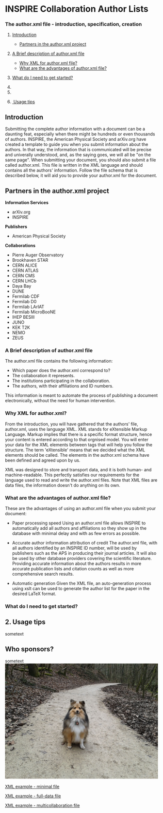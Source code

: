 # INSPIRE Collaboration Author Lists
### The author.xml file - introduction, specification, creation
1. [Introduction](#introduction)    
    - [Partners in the author.xml project](#partners)
2. [A Brief description of author.xml file](#briefdescription)    
    - [Why XML for author.xml file?](#whyxml)
    - [What are the advantages of author.xml file?](#whatadvantages)
3. [What do I need to get started?](#needtogetstarted)
4. 
5. 





3. [ Usage tips](#usage)

<a name="introduction"></a>
## Introduction
Submitting the complete author information with a document can be a daunting feat, especially when there might be hundreds or even thousands of authors. INSPIRE, the American Physical Society and arXiv.org have created a template to guide you when you submit information about the authors. In that way, the information that is communicated will be precise and univerally understood, and, as the saying goes, we will all be "on the same page". 
When submitting your document, you should also submit a file called author.xml. This file is written in the XML language and should contains all the authors' information. Follow the file schema that is described below, it will aid you to provide your author.xml for the document.

<a name="partners"></a>
## Partners in the author.xml project
**Information Services**

 - arXiv.org
 -  INSPIRE
 
**Publishers**  

 - American Physical Society

**Collaborations**  

 - Pierre Auger Observatory
 - Brookhaven STAR
 - CERN ALICE
 - CERN ATLAS
 - CERN CMS
 - CERN LHCb
 - Daya Bay
 - DUNE
 - Fermilab CDF
 - Fermilab D0
 - Fermilab LArIAT
 - Fermilab MicroBooNE
 - IHEP BESIII
 - JUNO
 - KEK T2K
 - NEMO
 - ZEUS

<a name="briefdescription"></a>
### A Brief description of author.xml file
The author.xml file contains the following information:
 - Which paper does the author.xml correspond to?
 - The collaboration it represents.
 - The institutions participating in the collaboration.
 - The authors, with their affiliations and ID numbers.

This information is meant to automate the process of publishing a document electronically, without the need for human intervention.

<a name="whyxml"></a>
### Why XML for author.xml?
From the introduction, you will have gathered that the authors' file, author.xml, uses the language XML. XML stands for eXtensible Markup Language. Markup implies that there is a specific format structure, hence your content is entered according to that orgnised model. You will enter your data for the XML elements between tags that will help you follow the structure. The term 'eXtensible' means that we decided what the XML elements should be called. The elements in the author.xml schema have been defined and agreed upon by us. 

XML was designed to store and transport data, and it is both human- and machine-readable. This perfectly satisfies our requirements for the language used to read and write the author.xml files. Note that XML files are data files, the information doesn't do anything on its own.

<a name="whatadvantages"></a>
### What are the advantages of author.xml file?
These are the advantages of using an author.xml file when you submit your document:
 - Paper processing speed
Using an author.xml file allows INSPIRE to automatically add all authors
and affiliations so they show up in the database with minimal delay and
with as few errors as possible.

 - Accurate author information
attribution of credit
The author.xml file, with all authors identified by an
INSPIRE ID number,
will be used by publishers such as the APS in producing their journal articles.
It will also be used by other database providers covering the scientific literature.
Providing accurate information about the authors results in more accurate
publication lists and citation counts as well as more comprehensive
search results.

 - Automatic generation
Given the XML file, an auto-generation process using xslt
can be used to generate the author list for the paper in
the desired LaTeX format.

<a name="needtogetstarted"></a>
### What do I need to get started?




<a name="usage"></a>
## 2. Usage tips
sometext
<a name="sponsors"></a>
## Who sponsors?
sometext
![image](images/Angus-Satigny.jpg)

[XML example - minimal file](example-files/example-minimal.xml)

[XML example - full-data file](https://github.com/inspirehep/author.xml/blob/abchan-paragraph/example-files/example-fulldata.xml)

[XML example - multicollaboration file](https://raw.githubusercontent.com/inspirehep/author.xml/abchan-paragraph/example-files/example-multicollaboration.xml)
